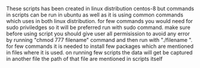 These scripts has been created in linux distribution centos-8 but commands in scripts can be run in ubuntu as well as it is using common commands which uses in both linux distribution.
for few commands you would need for sudo priviledges so it will be preferred run with sudo command.
make sure before using script you should give user all permisission to avoid any error by running "chmod 777 filename" command and then run with "./filename ".
for few commands it is needed to install few packages which are mentioned in files where it is used.
on running few scripts the data will get be captured in another file the path of that file are mentioned in scripts itself

